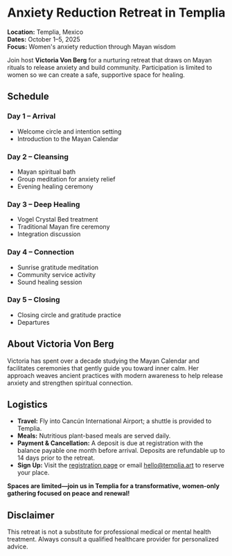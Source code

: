 # Anxiety Reduction Retreat in Templia

**Location:** Templia, Mexico  
**Dates:** October 1–5, 2025  
**Focus:** Women's anxiety reduction through Mayan wisdom

Join host **Victoria Von Berg** for a nurturing retreat that draws on Mayan rituals to release anxiety and build community. Participation is limited to women so we can create a safe, supportive space for healing.

## Schedule

### Day 1 – Arrival
- Welcome circle and intention setting
- Introduction to the Mayan Calendar

### Day 2 – Cleansing
- Mayan spiritual bath
- Group meditation for anxiety relief
- Evening healing ceremony

### Day 3 – Deep Healing
- Vogel Crystal Bed treatment
- Traditional Mayan fire ceremony
- Integration discussion

### Day 4 – Connection
- Sunrise gratitude meditation
- Community service activity
- Sound healing session

### Day 5 – Closing
- Closing circle and gratitude practice
- Departures

## About Victoria Von Berg
Victoria has spent over a decade studying the Mayan Calendar and facilitates ceremonies that gently guide you toward inner calm. Her approach weaves ancient practices with modern awareness to help release anxiety and strengthen spiritual connection.

## Logistics
- **Travel:** Fly into Cancún International Airport; a shuttle is provided to Templia.
- **Meals:** Nutritious plant-based meals are served daily.
- **Payment & Cancellation:** A deposit is due at registration with the balance payable one month before arrival. Deposits are refundable up to 14 days prior to the retreat.
- **Sign Up:** Visit the [registration page](#) or email [hello@templia.art](mailto:hello@templia.art) to reserve your place.

**Spaces are limited—join us in Templia for a transformative, women-only gathering focused on peace and renewal!**

## Disclaimer
This retreat is not a substitute for professional medical or mental health treatment. Always consult a qualified healthcare provider for personalized advice.
